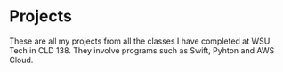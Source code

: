 # Projects
These are all my projects from all the classes I have completed at WSU Tech in CLD 138.
They involve programs such as Swift, Pyhton and AWS Cloud.
